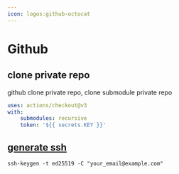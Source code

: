 ```yaml
---
icon: logos:github-octocat
---
```


# Github

## clone private repo

github clone private repo, clone submodule private repo  

```yaml
uses: actions/checkout@v3
with:
    submodules: recursive
    token: '${{ secrets.KEY }}'
```

## [generate ssh]

```shell
ssh-keygen -t ed25519 -C "your_email@example.com"
```

[generate ssh]: https://docs.github.com/en/authentication/connecting-to-github-with-ssh/generating-a-new-ssh-key-and-adding-it-to-the-ssh-agent

